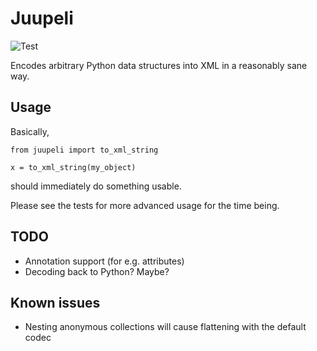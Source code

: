 Juupeli
=======

![Test](https://github.com/akx/juupeli/workflows/Test/badge.svg)

Encodes arbitrary Python data structures into XML in a reasonably sane way.

Usage
-----

Basically,

```
from juupeli import to_xml_string

x = to_xml_string(my_object)
```

should immediately do something usable.

Please see the tests for more advanced usage for the time being.

TODO
----

* Annotation support (for e.g. attributes)
* Decoding back to Python? Maybe?

Known issues
------------

* Nesting anonymous collections will cause flattening with the default codec
